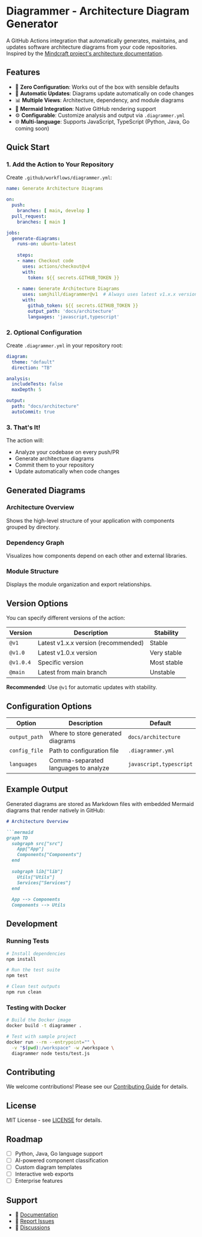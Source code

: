 # Diagrammer - Architecture Diagram Generator

A GitHub Actions integration that automatically generates, maintains, and updates software architecture diagrams from your code repositories. Inspired by the [Mindcraft project's architecture documentation](https://github.com/samjhill/mindcraft/blob/develop/ARCHITECTURE.md).

## Features

- 🚀 **Zero Configuration**: Works out of the box with sensible defaults
- 🔄 **Automatic Updates**: Diagrams update automatically on code changes
- 📊 **Multiple Views**: Architecture, dependency, and module diagrams
- 🎨 **Mermaid Integration**: Native GitHub rendering support
- ⚙️ **Configurable**: Customize analysis and output via `.diagrammer.yml`
- 🌐 **Multi-language**: Supports JavaScript, TypeScript (Python, Java, Go coming soon)

## Quick Start

### 1. Add the Action to Your Repository

Create `.github/workflows/diagrammer.yml`:

```yaml
name: Generate Architecture Diagrams

on:
  push:
    branches: [ main, develop ]
  pull_request:
    branches: [ main ]

jobs:
  generate-diagrams:
    runs-on: ubuntu-latest
    
    steps:
    - name: Checkout code
      uses: actions/checkout@v4
      with:
        token: ${{ secrets.GITHUB_TOKEN }}
        
    - name: Generate Architecture Diagrams
      uses: samjhill/diagrammer@v1  # Always uses latest v1.x.x version
      with:
        github_token: ${{ secrets.GITHUB_TOKEN }}
        output_path: 'docs/architecture'
        languages: 'javascript,typescript'
```

### 2. Optional Configuration

Create `.diagrammer.yml` in your repository root:

```yaml
diagram:
  theme: "default"
  direction: "TB"

analysis:
  includeTests: false
  maxDepth: 5

output:
  path: "docs/architecture"
  autoCommit: true
```

### 3. That's It!

The action will:
- Analyze your codebase on every push/PR
- Generate architecture diagrams
- Commit them to your repository
- Update automatically when code changes

## Generated Diagrams

### Architecture Overview
Shows the high-level structure of your application with components grouped by directory.

### Dependency Graph
Visualizes how components depend on each other and external libraries.

### Module Structure
Displays the module organization and export relationships.

## Version Options

You can specify different versions of the action:

| Version | Description | Stability |
|---------|-------------|-----------|
| `@v1` | Latest v1.x.x version (recommended) | Stable |
| `@v1.0` | Latest v1.0.x version | Very stable |
| `@v1.0.4` | Specific version | Most stable |
| `@main` | Latest from main branch | Unstable |

**Recommended**: Use `@v1` for automatic updates with stability.

## Configuration Options

| Option | Description | Default |
|--------|-------------|---------|
| `output_path` | Where to store generated diagrams | `docs/architecture` |
| `config_file` | Path to configuration file | `.diagrammer.yml` |
| `languages` | Comma-separated languages to analyze | `javascript,typescript` |

## Example Output

Generated diagrams are stored as Markdown files with embedded Mermaid diagrams that render natively in GitHub:

```markdown
# Architecture Overview

```mermaid
graph TD
  subgraph src["src"]
    App["App"]
    Components["Components"]
  end
  
  subgraph lib["lib"]
    Utils["Utils"]
    Services["Services"]
  end
  
  App --> Components
  Components --> Utils
```

## Development

### Running Tests

```bash
# Install dependencies
npm install

# Run the test suite
npm test

# Clean test outputs
npm run clean
```

### Testing with Docker

```bash
# Build the Docker image
docker build -t diagrammer .

# Test with sample project
docker run --rm --entrypoint="" \
  -v "$(pwd):/workspace" -w /workspace \
  diagrammer node tests/test.js
```

## Contributing

We welcome contributions! Please see our [Contributing Guide](CONTRIBUTING.md) for details.

## License

MIT License - see [LICENSE](LICENSE) for details.

## Roadmap

- [ ] Python, Java, Go language support
- [ ] AI-powered component classification
- [ ] Custom diagram templates
- [ ] Interactive web exports
- [ ] Enterprise features

## Support

- 📖 [Documentation](https://github.com/samjhill/diagrammer/wiki)
- 🐛 [Report Issues](https://github.com/samjhill/diagrammer/issues)
- 💬 [Discussions](https://github.com/samjhill/diagrammer/discussions)
